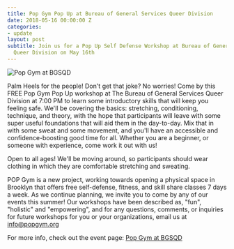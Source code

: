 ```yaml
---
title: Pop Gym Pop Up at Bureau of General Services Queer Division
date: 2018-05-16 00:00:00 Z
categories:
- update
layout: post
subtitle: Join us for a Pop Up Self Defense Workshop at Bureau of General Services
  Queer Division on May 16th
---
```


![Pop Gym at BGSQD](/assets/bureaumay.jpeg)

Palm Heels for the people! Don't get that joke? No worries! Come by this FREE Pop Gym Pop Up workshop at The Bureau of General Services Queer Division at 7:00 PM to learn some introductory skills that will keep you feeling safe. We'll be covering the basics: stretching, conditioning, technique, and theory, with the hope that participants will leave with some super useful foundations that will aid them in the day-to-day. Mix that in with some sweat and some movement, and you'll have an accessible and confidence-boosting good time for all. Whether you are a beginner, or someone with experience, come work it out with us!

Open to all ages! We'll be moving around, so participants should wear clothing in which they are comfortable stretching and sweating.

POP Gym is a new project, working towards opening a physical space in Brooklyn that offers free self-defense, fitness, and skill share classes 7 days a week. As we continue planning, we invite you to come by any of our events this summer! Our workshops have been described as, "fun", "holistic" and "empowering", and for any questions, comments, or inquiries for future workshops for you or your organizations, email us at info@popgym.org​

For more info, check out the event page: [Pop Gym at BGSQD](https://www.facebook.com/events/201060700676697/)
